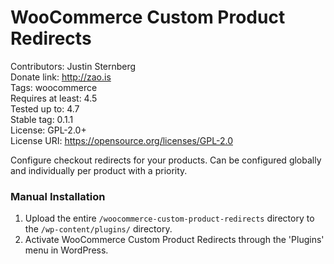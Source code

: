 # WooCommerce Custom Product Redirects
Contributors:      Justin Sternberg  
Donate link:       http://zao.is  
Tags:              woocommerce  
Requires at least: 4.5  
Tested up to:      4.7  
Stable tag:        0.1.1  
License:           GPL-2.0+  
License URI:       https://opensource.org/licenses/GPL-2.0  

Configure checkout redirects for your products. Can be configured globally and individually per product with a priority.

### Manual Installation

1. Upload the entire `/woocommerce-custom-product-redirects` directory to the `/wp-content/plugins/` directory.
2. Activate WooCommerce Custom Product Redirects through the 'Plugins' menu in WordPress.
